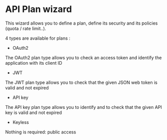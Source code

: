 # API Plan wizard

This wizard allows you to define a plan, define its security and its policies (quota / rate limit..).

4 types are available for plans :

* OAuth2

The OAuth2 plan type allows you to check an access token and identify the application with its client ID

* JWT

The JWT plan type allows you to check that the given JSON web token is valid and not expired

* API key

The API key plan type allows you to identify and to check that the given API key is valid and not expired

* Keyless

Nothing is required: public access
